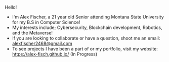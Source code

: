 Hello!
- I'm Alex Fischer, a 21 year old Senior attending Montana State University for my B.S in Computer Science!
- My interests include; Cybersecurity, Blockchain development, Robotics, and the Metaverse!
- If you are looking to collaborate or have a question, shoot me an email: alexfischer2468@gmail.com
- To see projects I have been a part of or my portfolio, visit my website: https://alex-fisch.github.io/ (In Progress)
